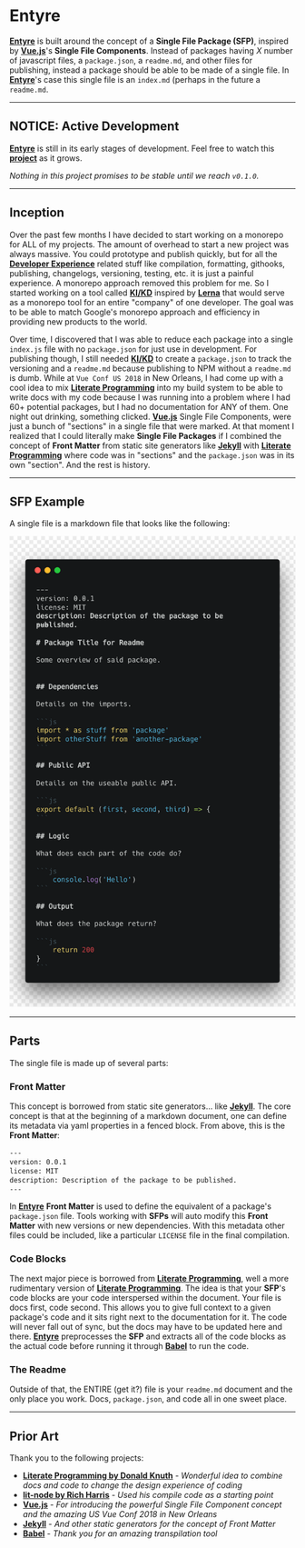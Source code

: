 # Entyre

[**Entyre**](https://github.com/RayBenefield/dev-xp/tree/master/src/node_modules/entyre)
is built around the concept of a **Single File Package (SFP)**, inspired by
[**Vue.js**](https://vuejs.org/)'s **Single File Components**. Instead of
packages having _X_ number of javascript files, a `package.json`, a `readme.md`,
and other files for publishing, instead a package should be able to be made of a
single file. In
[**Entyre**](https://github.com/RayBenefield/dev-xp/tree/master/src/node_modules/entyre)'s
case this single file is an `index.md` (perhaps in the future a `readme.md`.

---

## NOTICE: Active Development

[**Entyre**](https://github.com/RayBenefield/dev-xp/tree/master/src/node_modules/entyre)
is still in its early stages of development. Feel free to watch this
[**project**](https://github.com/RayBenefield/dev-xp/projects/11) as it grows.

_Nothing in this project promises to be stable until we reach `v0.1.0`._

---

## Inception

Over the past few months I have decided to start working on a monorepo for ALL
of my projects. The amount of overhead to start a new project was always
massive. You could prototype and publish quickly, but for all the
[**Developer Experience**](https://hackernoon.com/developer-experience-dx-devs-are-people-too-6590d6577afe)
related stuff like compilation, formatting, githooks, publishing, changelogs,
versioning, testing, etc. it is just a painful experience. A monorepo approach
removed this problem for me. So I started working on a tool called
[**KI/KD**](https://github.com/RayBenefield/dev-xp/tree/master/src/node_modules/kikd)
inspired by [**Lerna**](https://lernajs.io/) that would serve as a monorepo tool
for an entire "company" of one developer. The goal was to be able to match
Google's monorepo approach and efficiency in providing new products to the
world.

Over time, I discovered that I was able to reduce each package into a single
`index.js` file with no `package.json` for just use in development. For
publishing though, I still needed
[**KI/KD**](https://github.com/RayBenefield/dev-xp/tree/master/src/node_modules/kikd)
to create a `package.json` to track the versioning and a `readme.md` because
publishing to NPM without a `readme.md` is dumb. While at `Vue Conf US 2018` in
New Orleans, I had come up with a cool idea to mix
[**Literate Programming**](https://en.wikipedia.org/wiki/Literate_programming)
into my build system to be able to write docs with my code because I was running
into a problem where I had 60+ potential packages, but I had no documentation
for ANY of them. One night out drinking, something clicked.
[**Vue.js**](https://vuejs.org/) Single File Components, were just a bunch of
"sections" in a single file that were marked. At that moment I realized that I
could literally make **Single File Packages** if I combined the concept of
**Front Matter** from static site generators like
[**Jekyll**](https://jekyllrb.com/) with
[**Literate Programming**](https://en.wikipedia.org/wiki/Literate_programming)
where code was in "sections" and the `package.json` was in its own "section".
And the rest is history.

---

## SFP Example

A single file is a markdown file that looks like the following:

![Single File Package](./single-file-package.png)

---

## Parts

The single file is made up of several parts:

### Front Matter

This concept is borrowed from static site generators... like
[**Jekyll**](https://jekyllrb.com/). The core concept is that at the beginning
of a markdown document, one can define its metadata via yaml properties in a
fenced block. From above, this is the **Front Matter**:

```
---
version: 0.0.1
license: MIT
description: Description of the package to be published.
---
```

In
[**Entyre**](https://github.com/RayBenefield/dev-xp/tree/master/src/node_modules/entyre)
**Front Matter** is used to define the equivalent of a package's `package.json`
file. Tools working with **SFPs** will auto modify this **Front Matter** with
new versions or new dependencies. With this metadata other files could be
included, like a particular `LICENSE` file in the final compilation.

### Code Blocks

The next major piece is borrowed from
[**Literate Programming**](https://en.wikipedia.org/wiki/Literate_programming),
well a more rudimentary version of
[**Literate Programming**](https://en.wikipedia.org/wiki/Literate_programming).
The idea is that your **SFP**'s code blocks are your code interspersed within
the document. Your file is docs first, code second. This allows you to give full
context to a given package's code and it sits right next to the documentation
for it. The code will never fall out of sync, but the docs may have to be
updated here and there.
[**Entyre**](https://github.com/RayBenefield/dev-xp/tree/master/src/node_modules/entyre)
preprocesses the **SFP** and extracts all of the code blocks as the actual code
before running it through [**Babel**](https://babeljs.io/) to run the code.

### The Readme

Outside of that, the ENTIRE (get it?) file is your `readme.md` document and the
only place you work. Docs, `package.json`, and code all in one sweet place.

---

## Prior Art

Thank you to the following projects:

*   [**Literate Programming by Donald Knuth**](https://en.wikipedia.org/wiki/Literate_programming) -
    _Wonderful idea to combine docs and code to change the design experience of
    coding_
*   [**lit-node by Rich Harris**](https://github.com/Rich-Harris/lit-node) -
    _Used his compile code as a starting point_
*   [**Vue.js**](https://vuejs.org/) - _For introducing the powerful Single File
    Component concept and the amazing US Vue Conf 2018 in New Orleans_
*   [**Jekyll**](https://jekyllrb.com/) - _And other static generators for the
    concept of Front Matter_
*   [**Babel**](https://babeljs.io/) - _Thank you for an amazing transpilation
    tool_
